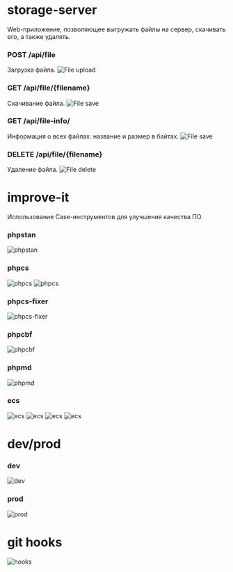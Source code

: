 # storage-server
Web-приложение, позволяющее выгружать файлы на сервер, скачивать его, а также удалять. 

### POST /api/file
Загрузка файла.
![File upload](./screenshots/post-file.png)

### GET /api/file/{filename}
Скачивание файла. 
![File save](./screenshots/get-file.png)

### GET /api/file-info/
Информация о всех файлах: название и размер в байтах. 
![File save](./screenshots/get-file-info.png)

### DELETE /api/file/{filename}
Удаление файла.
![File delete](./screenshots/delete-file.png)

# improve-it
Использование Case-инструментов для улучшения качества ПО.

### phpstan
![phpstan](./screenshots/phpstan.jpg)

### phpcs
![phpcs](./screenshots/phpcs1.jpg)
![phpcs](./screenshots/phpcs2.jpg)

### phpcs-fixer
![phpcs-fixer](./screenshots/php-cs-fixer2.jpg)

### phpcbf
![phpcbf](./screenshots/phpcbf.jpg)

### phpmd
![phpmd](./screenshots/phpmd.jpg)

### ecs
![ecs](./screenshots/ecs.jpg)
![ecs](./screenshots/ecs2.jpg)
![ecs](./screenshots/ecs3.jpg)
![ecs](./screenshots/ecs4.jpg)

# dev/prod

### dev
![dev](./screenshots/dev.png)

### prod
![prod](./screenshots/prod.png)

# git hooks
![hooks](./screenshots/hooks.png)
